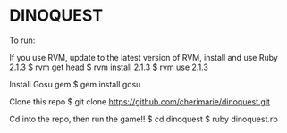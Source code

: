 DINOQUEST
=========

To run:

  If you use RVM, update to the latest version of RVM, install and use Ruby 2.1.3
    $ rvm get head
    $ rvm install 2.1.3
    $ rvm use 2.1.3

  Install Gosu gem
    $ gem install gosu

  Clone this repo
    $ git clone https://github.com/cherimarie/dinoquest.git

  Cd into the repo, then run the game!!
    $ cd dinoquest
    $ ruby dinoquest.rb
